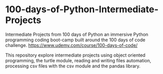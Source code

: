 # 100-days-of-Python-Intermediate-Projects
Intermediate Projects from 100 days of Python an immersive Python programming coding boot-camp built around the 100 days of code challenge. https://www.udemy.com/course/100-days-of-code/

This repository explore intermediate projects using object oriented programming, the turtle module, reading and writing files automation, processing csv files with the csv module and the pandas library.
